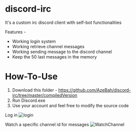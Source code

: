 # discord-irc
It's a custom irc discord client with self-bot functionalities


Features -

- Working login system
- Working retrieve channel messages
- Working sending message to the discord channel
- Keep the 50 last messages in the memory


# How-To-Use
1) Download this folder - https://github.com/AzeBah/discord-irc/tree/master/compiledVersion
2) Run Discord.exe
3) Use your account and feel free to modify the source code 


Log in 
![login](https://i.imgur.com/tRfWruo.png)


Watch a specific channel id for messages
![WatchChannel](https://i.imgur.com/v2LjX1s.png)
